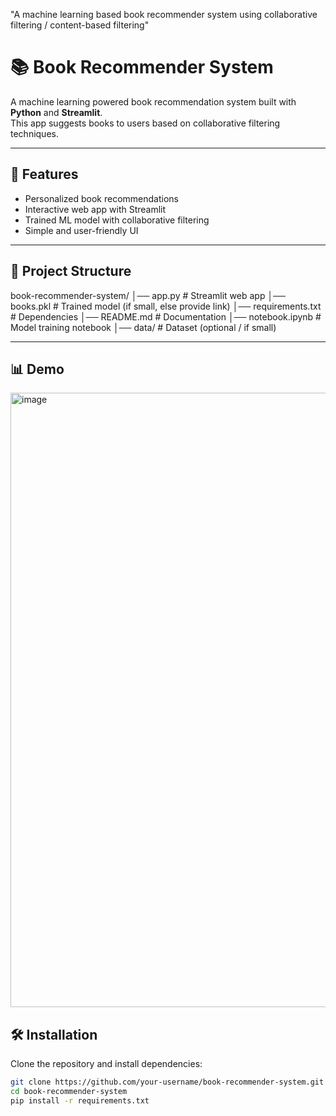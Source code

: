 "A machine learning based book recommender system using collaborative filtering / content-based filtering"

# 📚 Book Recommender System

A machine learning powered book recommendation system built with **Python** and **Streamlit**.  
This app suggests books to users based on collaborative filtering techniques.

---

## 🚀 Features
- Personalized book recommendations
- Interactive web app with Streamlit
- Trained ML model with collaborative filtering
- Simple and user-friendly UI

---

## 📂 Project Structure

book-recommender-system/
│── app.py                 # Streamlit web app
│── books.pkl              # Trained model (if small, else provide link)
│── requirements.txt       # Dependencies
│── README.md              # Documentation
│── notebook.ipynb         # Model training notebook
│── data/                  # Dataset (optional / if small)

--- 

## 📊 Demo

<img width="1918" height="983" alt="image" src="https://github.com/user-attachments/assets/be4a3aa3-a31f-40e3-b8de-d96e1ebed825" />

## 🛠️ Installation
Clone the repository and install dependencies:

```bash
git clone https://github.com/your-username/book-recommender-system.git
cd book-recommender-system
pip install -r requirements.txt






